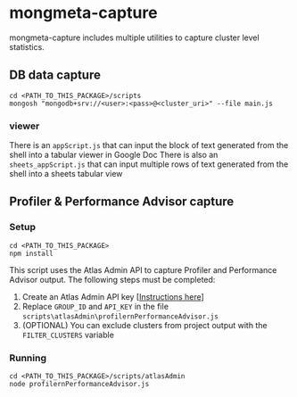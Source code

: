 # mongmeta-capture
mongmeta-capture includes multiple utilities to capture cluster level statistics.

## DB data capture
```shell
cd <PATH_TO_THIS_PACKAGE>/scripts
mongosh "mongodb+srv://<user>:<pass>@<cluster_uri>" --file main.js
```

### viewer
There is an `appScript.js` that can input the block of text generated from the shell into a tabular viewer in Google Doc
There is also an `sheets_appScript.js` that can input multiple rows of text generated from the shell into a sheets tabular view

## Profiler & Performance Advisor capture
### Setup

```shell
cd <PATH_TO_THIS_PACKAGE>
npm install
```
This script uses the Atlas Admin API to capture Profiler and Performance Advisor output. The following steps must be completed:
1. Create an Atlas Admin API key [[Instructions here](https://www.mongodb.com/docs/atlas/configure-api-access/)]
2. Replace `GROUP_ID` and `API_KEY` in the file `scripts\atlasAdmin\profilernPerformanceAdvisor.js`
3. (OPTIONAL) You can exclude clusters from project output with the `FILTER_CLUSTERS` variable


### Running
```shell
cd <PATH_TO_THIS_PACKAGE>/scripts/atlasAdmin
node profilernPerformanceAdvisor.js
```